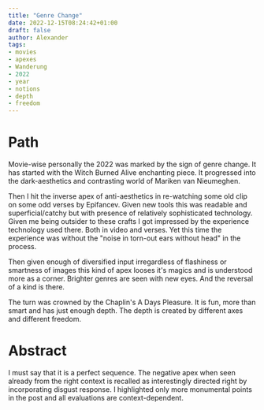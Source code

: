 ```yaml
---
title: "Genre Change"
date: 2022-12-15T08:24:42+01:00
draft: false
author: Alexander
tags:
- movies
- apexes
- Wanderung
- 2022
- year
- notions
- depth
- freedom
---
```


# Path

Movie-wise personally the 2022 was marked by the sign of genre change.
It has started with the Witch Burned Alive enchanting piece.
It progressed into the dark-aesthetics and contrasting world of Mariken van Nieumeghen.

Then I hit the inverse apex of anti-aesthetics in re-watching some old clip on some odd verses by Epifancev.
Given new tools this was readable and superficial/catchy but with presence of relatively sophisticated technology.
Given me being outsider to these crafts I got impressed by the experience technology used there.
Both in video and verses.
Yet this time the experience was without the "noise in torn-out ears without head" in the process.

Then given enough of diversified input irregardless of flashiness or smartness of images this
kind of apex looses it's magics and is understood more as a corner.
Brighter genres are seen with new eyes.
And the reversal of a kind is there.

The turn was crowned by the Chaplin's A Days Pleasure.
It is fun, more than smart and has just enough depth.
The depth is created by different axes and different freedom.

# Abstract

I must say that it is a perfect sequence.
The negative apex when seen already from the right context is recalled as interestingly directed right
by incorporating disgust response.
I highlighted only more monumental points in the post and all evaluations are context-dependent.
